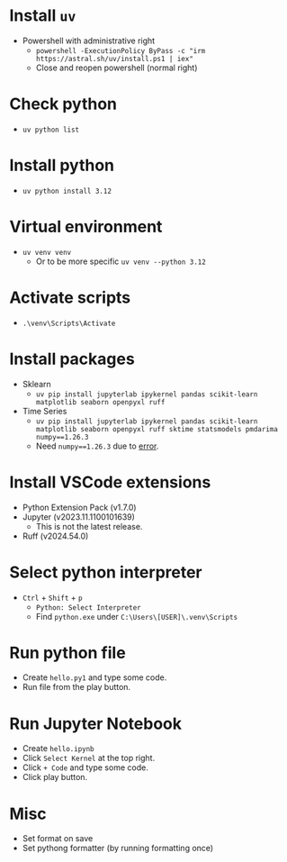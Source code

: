 # Install `uv`

- Powershell with administrative right
  - `powershell -ExecutionPolicy ByPass -c "irm https://astral.sh/uv/install.ps1 | iex"`
  - Close and reopen powershell (normal right)

# Check python

- `uv python list`

# Install python

- `uv python install 3.12`

# Virtual environment

- `uv venv venv`
  - Or to be more specific `uv venv --python 3.12`

# Activate scripts

- `.\venv\Scripts\Activate`

# Install packages

- Sklearn
  - `uv pip install jupyterlab ipykernel pandas scikit-learn matplotlib seaborn openpyxl ruff`
- Time Series
  - `uv pip install jupyterlab ipykernel pandas scikit-learn matplotlib seaborn openpyxl ruff sktime statsmodels pmdarima numpy==1.26.3`
  - Need `numpy==1.26.3` due to [error](https://stackoverflow.com/questions/78634235/numpy-dtype-size-changed-may-indicate-binary-incompatibility-expected-96-from).

# Install VSCode extensions

- Python Extension Pack (v1.7.0)
- Jupyter (v2023.11.1100101639)
  - This is not the latest release.
- Ruff (v2024.54.0)

# Select python interpreter

- `Ctrl` + `Shift` + `p`
  - `Python: Select Interpreter`
  - Find `python.exe` under `C:\Users\[USER]\.venv\Scripts`

# Run python file

- Create `hello.py1` and type some code.
- Run file from the play button.

# Run Jupyter Notebook

- Create `hello.ipynb`
- Click `Select Kernel` at the top right.
- Click `+ Code` and type some code.
- Click play button.

# Misc

- Set format on save
- Set pythong formatter (by running formatting once)
